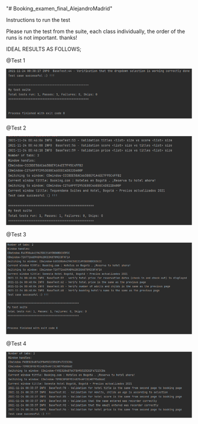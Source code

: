 "# Booking_examen_final_AlejandroMadrid" 

Instructions to run the test

Please run the test from the suite, each class individually, the order of the runs is not important. thanks!

IDEAL RESULTS AS FOLLOWS;

@Test 1 

![img_1.png](img_1.png)

@Test 2

![img_2.png](img_2.png)

@Test 3 

![img_3.png](img_3.png)

@Test 4 

![img.png](img.png)